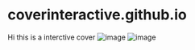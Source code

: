 # coverinteractive.github.io
Hi this is a interctive cover 
![image](https://user-images.githubusercontent.com/117381894/232182014-ad0ed849-94b7-4839-b92c-8858f7969f6a.png)
![image](https://user-images.githubusercontent.com/117381894/232182106-2390453a-7d93-4e92-adcd-9fab6f0a9c65.png)
